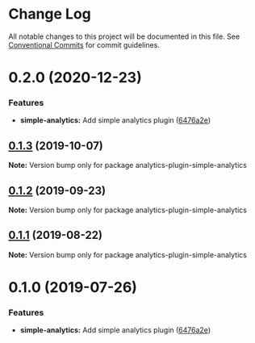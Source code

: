 # Change Log

All notable changes to this project will be documented in this file.
See [Conventional Commits](https://conventionalcommits.org) for commit guidelines.

# 0.2.0 (2020-12-23)


### Features

* **simple-analytics:** Add simple analytics plugin ([6476a2e](https://github.com/DavidWells/analytics/commit/6476a2e))





## [0.1.3](https://github.com/DavidWells/analytics/compare/analytics-plugin-simple-analytics@0.1.2...analytics-plugin-simple-analytics@0.1.3) (2019-10-07)

**Note:** Version bump only for package analytics-plugin-simple-analytics





## [0.1.2](https://github.com/DavidWells/analytics/compare/analytics-plugin-simple-analytics@0.1.1...analytics-plugin-simple-analytics@0.1.2) (2019-09-23)

**Note:** Version bump only for package analytics-plugin-simple-analytics





## [0.1.1](https://github.com/DavidWells/analytics/compare/analytics-plugin-simple-analytics@0.1.0...analytics-plugin-simple-analytics@0.1.1) (2019-08-22)

**Note:** Version bump only for package analytics-plugin-simple-analytics





# 0.1.0 (2019-07-26)


### Features

* **simple-analytics:** Add simple analytics plugin ([6476a2e](https://github.com/DavidWells/analytics/commit/6476a2e))
